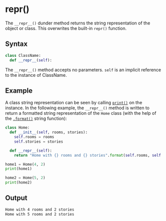 # __repr__()
The `__repr__()` dunder method returns the string representation of the object or class. This overwrites the built-in `repr()` function.

## Syntax
```py
class ClassName:
  def __repr__(self):
```

The `__repr__()` method accepts no parameters. `self` is an implicit reference to the instance of ClassName.

## Example
A class string representation can be seen by calling [`print()`](../built-in_functions/print.md) on the instance. In the following example, the `__repr__()` method is written to return a formatted string representation of the `Home` class (with the help of the [`.format()`](../built-in_functions/format.md) string function):
```py
class Home:
  def __init__(self, rooms, stories):
    self.rooms = rooms
    self.stories = stories

  def __repr__(self):
    return "Home with {} rooms and {} stories".format(self.rooms, self.stories)

home1 = Home(4, 2)
print(home1)

home2 = Home(5, 2)
print(home2)
```

## Output
```bash
Home with 4 rooms and 2 stories
Home with 5 rooms and 2 stories
```